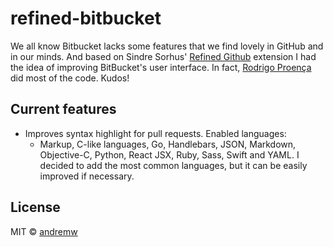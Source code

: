 # refined-bitbucket
We all know Bitbucket lacks some features that we find lovely in GitHub and in our minds.
And based on Sindre Sorhus' [Refined Github](https://github.com/sindresorhus/refined-github)
extension I had the idea of improving BitBucket's user interface.
In fact, [Rodrigo Proença](https://github.com/rproenca) did most of the code. Kudos!

## Current features
- Improves syntax highlight for pull requests. Enabled languages:
  - Markup, C-like languages, Go, Handlebars, JSON, Markdown, Objective-C, Python, React JSX, Ruby, Sass, Swift and YAML. I decided to add the most common languages, but it can be easily improved if necessary.

## License
MIT © [andremw](github.com/andremw)
